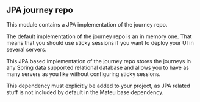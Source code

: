 ## JPA journey repo

This module contains a JPA implementation of the journey repo.

The default implementation of the journey repo is an in memory one. That means
that you should use sticky sessions if you want to deploy your UI in several
servers.

This JPA based implementation of the journey repo stores the journeys in any 
Spring data supported relational database and allows you to have as many servers
as you like without configuring sticky sessions.

This dependency must explicitly be added to your project, as JPA related stuff is not included
by default in the Mateu base dependency.